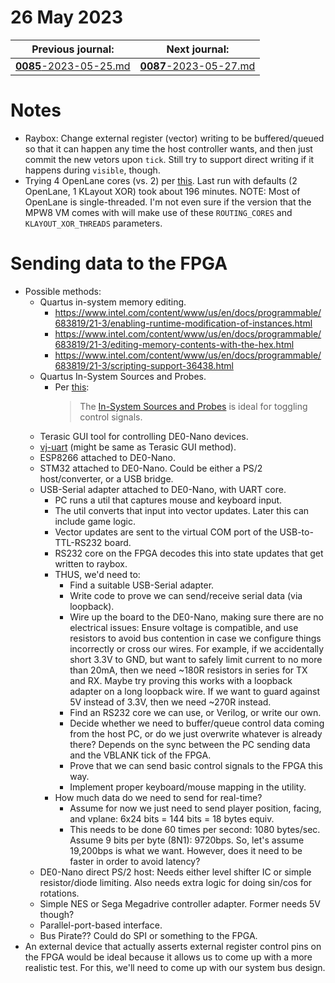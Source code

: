 # 26 May 2023

| Previous journal: | Next journal: |
|-|-|
| [**0085**-2023-05-25.md](./0085-2023-05-25.md) | [**0087**-2023-05-27.md](./0087-2023-05-27.md) |


# Notes

*   Raybox: Change external register (vector) writing to be buffered/queued so that it can happen any time the host controller
    wants, and then just commit the new vetors upon `tick`. Still try to support direct writing if it happens
    during `visible`, though.
*   Trying 4 OpenLane cores (vs. 2) per [this](https://github.com/The-OpenROAD-Project/OpenLane/issues/1751#issuecomment-1508632076).
    Last run with defaults (2 OpenLane, 1 KLayout XOR) took about 196 minutes.
    NOTE: Most of OpenLane is single-threaded. I'm not even sure if the version that the MPW8 VM comes with
    will make use of these `ROUTING_CORES` and `KLAYOUT_XOR_THREADS` parameters.

# Sending data to the FPGA

*   Possible methods:
    *   Quartus in-system memory editing.
        *   https://www.intel.com/content/www/us/en/docs/programmable/683819/21-3/enabling-runtime-modification-of-instances.html
        *   https://www.intel.com/content/www/us/en/docs/programmable/683819/21-3/editing-memory-contents-with-the-hex.html
        *   https://www.intel.com/content/www/us/en/docs/programmable/683819/21-3/scripting-support-36438.html
    *   Quartus In-System Sources and Probes.
        *   Per [this](https://www.intel.com/content/www/us/en/docs/programmable/683819/21-3/stimulus-capable-tools.html):
            >   The [In-System Sources and Probes](https://www.intel.com/content/www/us/en/docs/programmable/683819/21-3/in-system-sources-and-probes-66964.html) is ideal for toggling control signals.
    *   Terasic GUI tool for controlling DE0-Nano devices.
    *   [vj-uart](http://idlelogiclabs.com/2014/07/12/virtual-com-port-connection-de0-nano-vj-uart/) (might be same as Terasic GUI method).
    *   ESP8266 attached to DE0-Nano.
    *   STM32 attached to DE0-Nano. Could be either a PS/2 host/converter, or a USB bridge.
    *   USB-Serial adapter attached to DE0-Nano, with UART core.
        *   PC runs a util that captures mouse and keyboard input.
        *   The util converts that input into vector updates. Later this can include game logic.
        *   Vector updates are sent to the virtual COM port of the USB-to-TTL-RS232 board.
        *   RS232 core on the FPGA decodes this into state updates that get written to raybox.
        *   THUS, we'd need to:
            *   Find a suitable USB-Serial adapter.
            *   Write code to prove we can send/receive serial data (via loopback).
            *   Wire up the board to the DE0-Nano, making sure there are no electrical issues:
                Ensure voltage is compatible, and use resistors to avoid bus contention in case
                we configure things incorrectly or cross our wires. For example, if we accidentally
                short 3.3V to GND, but want to safely limit current to no more than 20mA, then we
                need ~180R resistors in series for TX and RX. Maybe try proving this works
                with a loopback adapter on a long loopback wire. If we want to guard against 5V
                instead of 3.3V, then we need ~270R instead.
            *   Find an RS232 core we can use, or Verilog, or write our own.
            *   Decide whether we need to buffer/queue control data coming from the host PC,
                or do we just overwrite whatever is already there? Depends on the sync between
                the PC sending data and the VBLANK tick of the FPGA.
            *   Prove that we can send basic control signals to the FPGA this way.
            *   Implement proper keyboard/mouse mapping in the utility.
        *   How much data do we need to send for real-time?
            *   Assume for now we just need to send player position, facing, and vplane: 6x24 bits = 144 bits = 18 bytes equiv.
            *   This needs to be done 60 times per second: 1080 bytes/sec. Assume 9 bits per byte (8N1): 9720bps.
                So, let's assume 19,200bps is what we want. However, does it need to be faster in order to avoid
                latency?
    *   DE0-Nano direct PS/2 host: Needs either level shifter IC or simple resistor/diode limiting.
        Also needs extra logic for doing sin/cos for rotations.
    *   Simple NES or Sega Megadrive controller adapter. Former needs 5V though?
    *   Parallel-port-based interface.
    *   Bus Pirate?? Could do SPI or something to the FPGA.
*   An external device that actually asserts external register control pins on the FPGA would be ideal because it allows us
    to come up with a more realistic test. For this, we'll need to come up with our system bus design.
